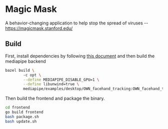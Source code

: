 # Magic Mask

A behavior-changing application to help stop the spread of viruses -- https://magicmask.stanford.edu/

## Build

First, install dependencies by following [this document](https://github.com/tse-group/magicmask/blob/master/mediapipe/docs/install.md) and then build the mediapipe backend

```bash
bazel build \                                   
        -c opt \
        --define MEDIAPIPE_DISABLE_GPU=1 \
        --define libunwind=true \
        mediapipe/examples/desktop/OWN_facehand_tracking:OWN_facehand_tracking --sandbox_debug --verbose_failures
```

Then build the frontend and package the binary.

```bash
cd frontend
go build frontend
bash package.sh
bash update.sh
```
